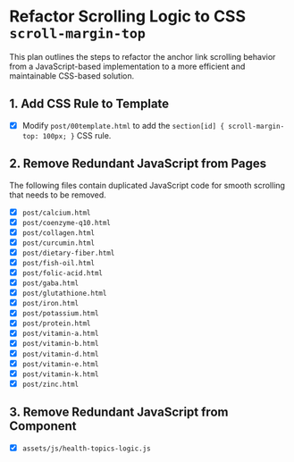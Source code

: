 # Refactor Scrolling Logic to CSS `scroll-margin-top`

This plan outlines the steps to refactor the anchor link scrolling behavior from a JavaScript-based implementation to a more efficient and maintainable CSS-based solution.

## 1. Add CSS Rule to Template

- [x] Modify `post/00template.html` to add the `section[id] { scroll-margin-top: 100px; }` CSS rule.

## 2. Remove Redundant JavaScript from Pages

The following files contain duplicated JavaScript code for smooth scrolling that needs to be removed.

- [x] `post/calcium.html`
- [x] `post/coenzyme-q10.html`
- [x] `post/collagen.html`
- [x] `post/curcumin.html`
- [x] `post/dietary-fiber.html`
- [x] `post/fish-oil.html`
- [x] `post/folic-acid.html`
- [x] `post/gaba.html`
- [x] `post/glutathione.html`
- [x] `post/iron.html`
- [x] `post/potassium.html`
- [x] `post/protein.html`
- [x] `post/vitamin-a.html`
- [x] `post/vitamin-b.html`
- [x] `post/vitamin-d.html`
- [x] `post/vitamin-e.html`
- [x] `post/vitamin-k.html`
- [x] `post/zinc.html`

## 3. Remove Redundant JavaScript from Component

- [x] `assets/js/health-topics-logic.js`